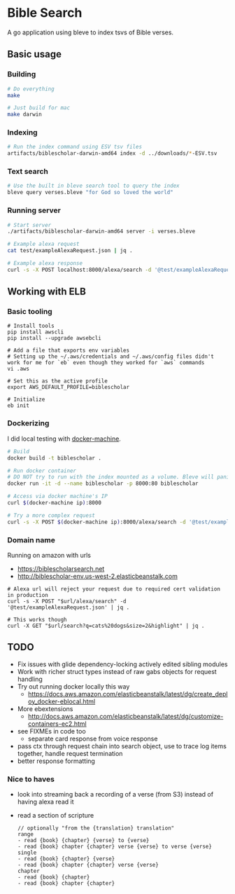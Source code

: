# Bible Search

A go application using bleve to index tsvs of Bible verses.

## Basic usage

### Building

```bash
# Do everything
make

# Just build for mac
make darwin
```

### Indexing

```bash
# Run the index command using ESV tsv files
artifacts/biblescholar-darwin-amd64 index -d ../downloads/*-ESV.tsv
```

### Text search

```bash
# Use the built in bleve search tool to query the index
bleve query verses.bleve "for God so loved the world"
```

### Running server

```bash
# Start server
./artifacts/biblescholar-darwin-amd64 server -i verses.bleve

# Example alexa request
cat test/exampleAlexaRequest.json | jq .

# Example alexa response
curl -s -X POST localhost:8000/alexa/search -d '@test/exampleAlexaRequest.json' | jq .
```

## Working with ELB

### Basic tooling

```
# Install tools
pip install awscli
pip install --upgrade awsebcli

# Add a file that exports env variables
# Setting up the ~/.aws/credentials and ~/.aws/config files didn't work for me for `eb` even though they worked for `aws` commands
vi .aws

# Set this as the active profile
export AWS_DEFAULT_PROFILE=biblescholar

# Initialize
eb init
```

### Dockerizing

I did local testing with [docker-machine](https://docs.docker.com/machine).

```bash
# Build
docker build -t biblescholar .

# Run docker container
# DO NOT try to run with the index mounted as a volume. Bleve will panic when it tries to work with a fs mutex. :(
docker run -it -d --name biblescholar -p 8000:80 biblescholar

# Access via docker machine's IP
curl $(docker-machine ip):8000

# Try a more complex request
curl -s -X POST $(docker-machine ip):8000/alexa/search -d '@test/exampleAlexaRequest.json'
```

### Domain name

Running on amazon with urls

* https://biblescholarsearch.net
* http://biblescholar-env.us-west-2.elasticbeanstalk.com

```
# Alexa url will reject your request due to required cert validation in production
curl -s -X POST "$url/alexa/search" -d '@test/exampleAlexaRequest.json' | jq .

# This works though
curl -X GET "$url/search?q=cats%20dogs&size=2&highlight" | jq .
```

## TODO

* Fix issues with glide dependency-locking actively edited sibling modules
* Work with richer struct types instead of raw gabs objects for request handling
* Try out running docker locally this way
    * https://docs.aws.amazon.com/elasticbeanstalk/latest/dg/create_deploy_docker-eblocal.html
* More ebextensions
    * http://docs.aws.amazon.com/elasticbeanstalk/latest/dg/customize-containers-ec2.html
* see FIXMEs in code too
    * separate card response from voice response
* pass ctx through request chain into search object, use to trace log items together, handle request termination
* better response formatting


### Nice to haves

* look into streaming back a recording of a verse (from S3) instead of having alexa read it
* read a section of scripture

    ```
    // optionally "from the {translation} translation"
    range
    - read {book} {chapter} {verse} to {verse}
    - read {book} chapter {chapter} verse {verse} to verse {verse}
    single
    - read {book} {chapter} {verse}
    - read {book} chapter {chapter} verse {verse}
    chapter
    - read {book} {chapter}
    - read {book} chapter {chapter}
    ```

